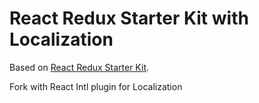React Redux Starter Kit with Localization
==========================================

Based on [React Redux Starter Kit](https://github.com/davezuko/react-redux-starter-kit).

Fork with React Intl plugin for Localization

